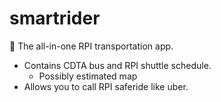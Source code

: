 # smartrider
🚕 The all-in-one RPI transportation app.

* Contains CDTA bus and RPI shuttle schedule.
  * Possibly estimated map
* Allows you to call RPI saferide like uber.
